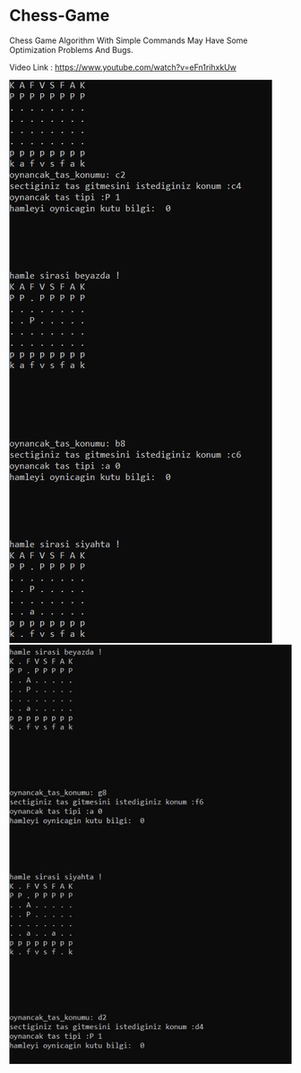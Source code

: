 # Chess-Game
Chess Game Algorithm With Simple Commands May Have Some Optimization Problems And Bugs.

Video Link : https://www.youtube.com/watch?v=eFn1rihxkUw


![image alt](https://github.com/HalitKosemen/Chess-Game/blob/e21ebe3a5d63bc8d2b746afef80857249d8662ff/Cheess-Game/chess1.JPG)
![image alt](https://github.com/HalitKosemen/Chess-Game/blob/514a7c8f04e580d8e8f71bca14f50b6f3fef4d55/Cheess-Game/chess2.JPG)






